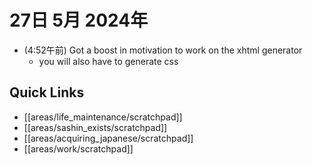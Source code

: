 # 27日 5月 2024年
- (4:52午前) Got a boost in motivation to work on the xhtml generator
  - you will also have to generate css
 



## Quick Links
- [[areas/life_maintenance/scratchpad]]
- [[areas/sashin_exists/scratchpad]]
- [[areas/acquiring_japanese/scratchpad]]
- [[areas/work/scratchpad]]
